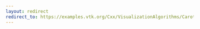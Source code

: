 ```yaml
---
layout: redirect
redirect_to: https://examples.vtk.org/Cxx/VisualizationAlgorithms/CarotidFlowGlyphs/
---
```

